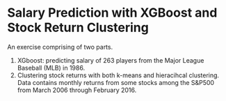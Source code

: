 # Salary Prediction with XGBoost and Stock Return Clustering
An exercise comprising of two parts. 
1. XGboost: predicting salary of 263 players from the Major League Baseball (MLB) in 1986.
2. Clustering stock returns with both k-means and hieracihcal clustering. Data contains monthly returns from some
stocks among the S&P500 from March 2006 through February 2016.
